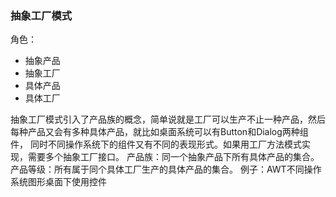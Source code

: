 ### 抽象工厂模式
角色：
- 抽象产品
- 抽象工厂
- 具体产品
- 具体工厂

抽象工厂模式引入了产品族的概念，简单说就是工厂可以生产不止一种产品，然后每种产品又会有多种具体产品，就比如桌面系统可以有Button和Dialog两种组件，
同时不同操作系统下的组件又有不同的表现形式。如果用工厂方法模式实现，需要多个抽象工厂接口。
产品族：同一个抽象产品下所有具体产品的集合。产品等级：所有属于同个具体工厂生产的具体产品的集合。
例子：AWT不同操作系统图形桌面下使用控件